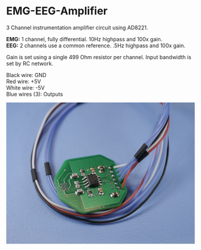 # EMG-EEG-Amplifier
3 Channel instrumentation amplifier circuit using AD8221. 

**EMG:** 1 channel, fully differential. 10Hz highpass and 100x gain.   
**EEG:** 2 channels use a common reference. .5Hz highpass and 100x gain.  

Gain is set using a single 499 Ohm resistor per channel. 
Input bandwidth is set by RC network.

Black wire: GND  
Red wire: +5V  
White wire: -5V  
Blue wires (3): Outputs  

 ![Alt text](/_1160748.JPG?raw=true "MyRIO Breakout Board Ver. G2a")
